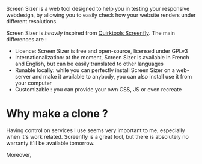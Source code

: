 Screen Sizer is a web tool designed to help you in testing your responsive webdesign, by allowing you to easily check how your website renders under different resolutions.

Screen Sizer is *heavily* inspired from [Quirktools Screenfly](http://quirktools.com/screenfly). The main differences are :
    
- Licence:  Screen Sizer is free and open-source, licensed under GPLv3
- Internationalization: at the moment, Screen Sizer is available in French and English, but can be easily translated to other languages
- Runable locally: while you can perfectly install Screen Sizer on a web-server and make it available to anybody, you can also install use it from your computer
- Customizable : you can provide your own CSS, JS or even recreate 

# Why make a clone ?

Having control on services I use seems very important to me, especially when it's work related. Screenfly is a great tool, but there is absolutely no warranty it'll be available tomorrow.

Moreover, 